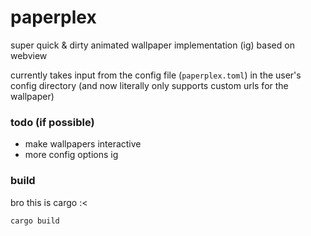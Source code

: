 # paperplex

super quick & dirty animated wallpaper implementation (ig) based on webview

currently takes input from the config file (`paperplex.toml`) in the user's config directory (and now literally only supports custom urls for the wallpaper)

### todo (if possible)

* make wallpapers interactive
* more config options ig

### build

bro this is cargo :<

```batch
cargo build
```
